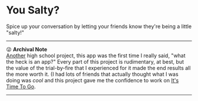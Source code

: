 # You Salty?

Spice up your conversation by letting your friends know they're being a little "salty!"

---

😜 **Archival Note**  
[Another](https://github.com/imyourmanzi/TimeToGo) high school project, this app was the first time I really said, "what the heck is an app?"  Every part of this project is rudimentary, at best, but the value of the trial-by-fire that I experienced for it made the end results all the more worth it. (I had lots of friends that actually thought what I was doing was _cool_ and this project gave me the confidence to work on [It's Time To Go](https://github.com/imyourmanzi/TimeToGo).

---
